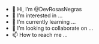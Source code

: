 - 👋 Hi, I’m @DevRosasNegras
- 👀 I’m interested in ...
- 🌱 I’m currently learning ...
- 💞️ I’m looking to collaborate on ...
- 📫 How to reach me ...

<!---
DevRosasNegras/DevRosasNegras is a ✨ special ✨ repository because its `README.md` (this file) appears on your GitHub profile.
You can click the Preview link to take a look at your changes.
--->

